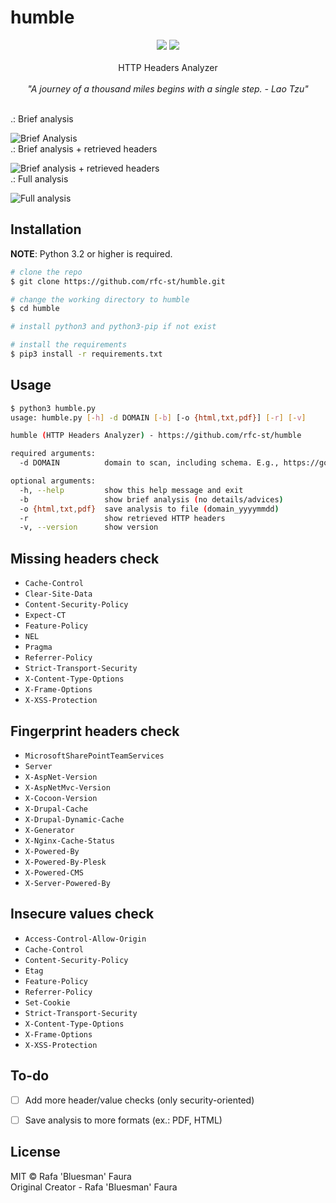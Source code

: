 # humble

<p align=center>
<a target="_blank" href="https://www.python.org/downloads/" title="Python version"><img src="https://img.shields.io/badge/python-%3E=_3.2-green.svg"></a>
<a target="_blank" href="LICENSE" title="License: MIT"><img src="https://img.shields.io/badge/License-MIT-blue.svg"></a>
<br />
<br />
HTTP Headers Analyzer<br />
<br />
<i>"A journey of a thousand miles begins with a single step. - Lao Tzu"</i>
</p>
<br />
.: Brief analysis<br />
<p></p>
<img src="https://github.com/rfc-st/humble/blob/master/screenshots/humble_b_22062025.jpg" alt="Brief Analysis">
<br />
.: Brief analysis + retrieved headers<br />
<p></p>
<img src="https://github.com/rfc-st/humble/blob/master/screenshots/humble_br_22062025.jpg" alt="Brief analysis + retrieved headers">
<br />
.: Full analysis<br />
<p></p>
<img src="https://github.com/rfc-st/humble/blob/master/screenshots/humble_22062025.jpg" alt="Full analysis">
<br />

## Installation

**NOTE**: Python 3.2 or higher is required.

```bash
# clone the repo
$ git clone https://github.com/rfc-st/humble.git

# change the working directory to humble
$ cd humble

# install python3 and python3-pip if not exist

# install the requirements
$ pip3 install -r requirements.txt
```

## Usage

```bash
$ python3 humble.py
usage: humble.py [-h] -d DOMAIN [-b] [-o {html,txt,pdf}] [-r] [-v]

humble (HTTP Headers Analyzer) - https://github.com/rfc-st/humble

required arguments:
  -d DOMAIN          domain to scan, including schema. E.g., https://google.com

optional arguments:
  -h, --help         show this help message and exit
  -b                 show brief analysis (no details/advices)
  -o {html,txt,pdf}  save analysis to file (domain_yyyymmdd)
  -r                 show retrieved HTTP headers
  -v, --version      show version
```

## Missing headers check
* `Cache-Control`
* `Clear-Site-Data`
* `Content-Security-Policy`
* `Expect-CT`
* `Feature-Policy`
* `NEL`
* `Pragma`
* `Referrer-Policy`
* `Strict-Transport-Security`
* `X-Content-Type-Options`
* `X-Frame-Options`
* `X-XSS-Protection`

## Fingerprint headers check
* `MicrosoftSharePointTeamServices`
* `Server`
* `X-AspNet-Version`
* `X-AspNetMvc-Version`
* `X-Cocoon-Version`
* `X-Drupal-Cache`
* `X-Drupal-Dynamic-Cache`
* `X-Generator`
* `X-Nginx-Cache-Status`
* `X-Powered-By`
* `X-Powered-By-Plesk`
* `X-Powered-CMS`
* `X-Server-Powered-By`

## Insecure values check
* `Access-Control-Allow-Origin`
* `Cache-Control`
* `Content-Security-Policy`
* `Etag`
* `Feature-Policy`
* `Referrer-Policy`
* `Set-Cookie`
* `Strict-Transport-Security`
* `X-Content-Type-Options`
* `X-Frame-Options`
* `X-XSS-Protection`

## To-do

- [ ] Add more header/value checks (only security-oriented)
- [ ] Save analysis to more formats (ex.: PDF, HTML)


## License

MIT © Rafa 'Bluesman' Faura<br/>
Original Creator - Rafa 'Bluesman' Faura
